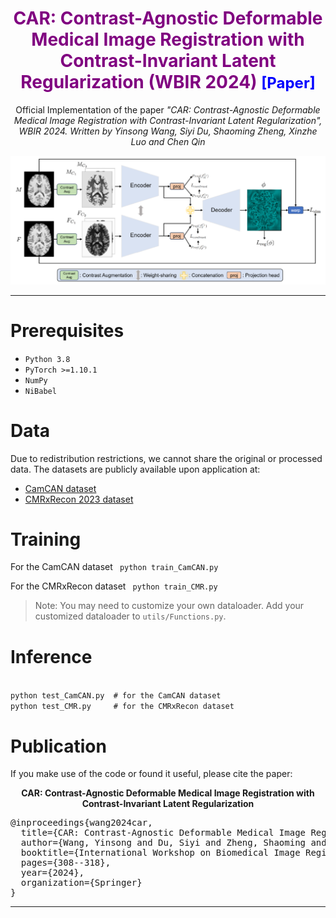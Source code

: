 <h1 align="center">
  <font color="purple">
    CAR: Contrast-Agnostic Deformable Medical Image Registration with Contrast-Invariant Latent Regularization (WBIR 2024)  
    <a href="https://arxiv.org/abs/2408.05341" target="_blank" style="text-decoration:none; color:blue; font-size:24px;">[Paper]</a>
  </font>
</h1>

<p align="center">
  Official Implementation of the paper  
  <i>"CAR: Contrast-Agnostic Deformable Medical Image Registration with Contrast-Invariant Latent Regularization", WBIR 2024. Written by Yinsong Wang, Siyi Du, Shaoming Zheng, Xinzhe Luo and Chen Qin</i>
</p>

<p align="center">
  <img src="network.png" alt="network" width="1000"/>
</p>

---

# Prerequisites
- `Python 3.8`
- `PyTorch >=1.10.1`
- `NumPy`
- `NiBabel`

# Data
Due to redistribution restrictions, we cannot share the original or processed data. The datasets are publicly available upon application at:  
- [CamCAN dataset](https://opendata.mrc-cbu.cam.ac.uk/projects/camcan/)  
- [CMRxRecon 2023 dataset](https://cmrxrecon.github.io/Home.html)  

# Training
For the CamCAN dataset
<code>
python train_CamCAN.py
</code>

For the CMRxRecon dataset
<code>
python train_CMR.py
</code>

> Note: You may need to customize your own dataloader. Add your customized dataloader to <code>utils/Functions.py</code>.

# Inference
<code>
python test_CamCAN.py  # for the CamCAN dataset
python test_CMR.py     # for the CMRxRecon dataset
</code>

# Publication
If you make use of the code or found it useful, please cite the paper:

<p align="center">
<b>CAR: Contrast-Agnostic Deformable Medical Image Registration with Contrast-Invariant Latent Regularization</b>
</p>

<p align="center">
<pre>
@inproceedings{wang2024car,
  title={CAR: Contrast-Agnostic Deformable Medical Image Registration with Contrast-Invariant Latent Regularization},
  author={Wang, Yinsong and Du, Siyi and Zheng, Shaoming and Luo, Xinzhe and Qin, Chen},
  booktitle={International Workshop on Biomedical Image Registration},
  pages={308--318},
  year={2024},
  organization={Springer}
}
</pre>
</p>

---
